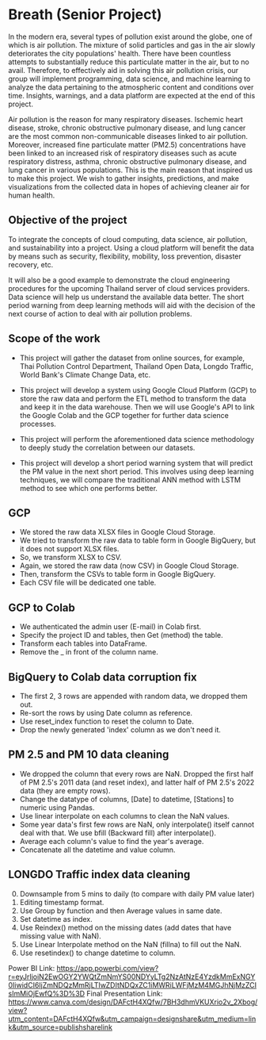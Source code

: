 # Breath (Senior Project)

  In the modern era, several types of pollution exist around the globe, one of which is air pollution. The mixture of solid particles and gas in the air slowly deteriorates the city populations' health. There have been countless attempts to substantially reduce this particulate matter in the air, but to no avail. Therefore, to effectively aid in solving this air pollution crisis, our group will implement programming, data science, and machine learning to analyze the data pertaining to the atmospheric content and conditions over time. Insights, warnings, and a data platform are expected at the end of this project.

  Air pollution is the reason for many respiratory diseases. Ischemic heart disease, stroke, chronic obstructive pulmonary disease, and lung cancer are the most common non-communicable diseases linked to air pollution. Moreover, increased fine particulate matter (PM2.5) concentrations have been linked to an increased risk of respiratory diseases such as acute respiratory distress, asthma, chronic obstructive pulmonary disease, and lung cancer in various populations. This is the main reason that inspired us to make this project. We wish to gather insights, predictions, and make visualizations from the collected data in hopes of achieving cleaner air for human health.

## Objective of the project

  To integrate the concepts of cloud computing, data science, air pollution, and sustainability into a project. Using a cloud platform will benefit the data by means such as security, flexibility, mobility, loss prevention, disaster recovery, etc. 

  It will also be a good example to demonstrate the cloud engineering procedures for the upcoming Thailand server of cloud services providers. Data science will help us understand the available data better. 
The short period warning from deep learning methods will aid with the decision of the next course of action to deal with air pollution problems.

## Scope of the work

- This project will gather the dataset from online sources, for example, Thai Pollution Control Department, Thailand Open Data, Longdo Traffic, World Bank's Climate Change Data, etc.

- This project will develop a system using Google Cloud Platform (GCP) to store the raw data and perform the ETL method to transform the data and keep it in the data warehouse. Then we will use Google's API to link the Google Colab and the GCP together for further data science processes.

- This project will perform the aforementioned data science methodology to deeply study the correlation between our datasets.

- This project will develop a short period warning system that will predict the PM value in the next short period. This involves using deep learning techniques, we will compare the traditional ANN method with LSTM method to see which one performs better.

## GCP

- We stored the raw data XLSX files in Google Cloud Storage.
- We tried to transform the raw data to table form in Google BigQuery, but it does not support XLSX files.
- So, we transform XLSX to CSV.
- Again, we stored the raw data (now CSV) in Google Cloud Storage.
- Then, transform the CSVs to table form in Google BigQuery.
- Each CSV file will be dedicated one table.

## GCP to Colab

- We authenticated the admin user (E-mail) in Colab first.
- Specify the project ID and tables, then Get (method) the table.
- Transform each tables into DataFrame.
- Remove the _ in front of the column name.

## BigQuery to Colab data corruption fix

- The first 2, 3 rows are appended with random data, we dropped them out.
- Re-sort the rows by using Date column as reference.
- Use reset_index function to reset the column to Date.
- Drop the newly generated 'index' column as we don't need it.

## PM 2.5 and PM 10 data cleaning

- We dropped the column that every rows are NaN. Dropped the first half of PM 2.5's 2011 data (and reset index), and latter half of PM 2.5's 2022 data (they are empty rows). 
- Change the datatype of columns, [Date] to datetime, [Stations] to numeric using Pandas.
- Use linear interpolate on each columns to clean the NaN values.
- Some year data's first few rows are NaN, only interpolate() itself cannot deal with that. We use bfill (Backward fill) after interpolate().
- Average each column's value to find the year's average.
- Concatenate all the datetime and value column.

## LONGDO Traffic index data cleaning
0. Downsample from 5 mins to daily (to compare with daily PM value later)
1. Editing timestamp format.
2. Use Group by function and then Average values in same date.
3. Set datetime as index.
4. Use Reindex() method on the missing dates (add dates that have missing value with NaN).
5. Use Linear Interpolate method on the NaN (fillna) to fill out the NaN.
6. Use resetindex() to change datetime to column.

Power BI Link: https://app.powerbi.com/view?r=eyJrIjoiN2EwOGY2YWQtZmNmYS00NDYyLTg2NzAtNzE4YzdkMmExNGY0IiwidCI6IjZmNDQzMmRjLTIwZDItNDQxZC1iMWRiLWFjMzM4MGJhNjMzZCIsImMiOjEwfQ%3D%3D
Final Presentation Link: https://www.canva.com/design/DAFctH4XQfw/7BH3dhmVKUXrio2v_2Xbog/view?utm_content=DAFctH4XQfw&utm_campaign=designshare&utm_medium=link&utm_source=publishsharelink
